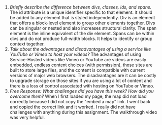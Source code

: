 1. *Briefly describe the difference between divs, classes, ids, and spans.*
The id attribute is a unique identifier specific to that element. It should be added to any element that is styled independently. Div is an element that offers a block-level element to group other elements together. Divs can be singular or nested and also increases structural clarity. The span element is the inline equivalent of the div element. Spans can be within divs and do not produce full-width blocks. It helps to identify or group context together.
2. *Talk about the advantages and disadvantages of using a service like YouTube or Vimeo to host your videos?*
The advantages of using Service-Hosted videos like Vimeo or YouTube are videos are easily embedded, endless content choices (with permission), those sites are built to store large files, and the content is compatible with current versions of major web browsers. The disadvantages are it can be costly to upgrade storage on those sites if you are using a lot of content and there is a loss of control associated with hosting on YouTube or Vimeo.
3. *Free Response: What challenges did you have this week? How did you overcome them?*
When I first loaded my page, the map did not load correctly because I did not copy the "embed a map" link. I went back and copied the correct link and it worked. I really did not have challenges with anything during this assignment. The walkthrough video was very helpful. 
